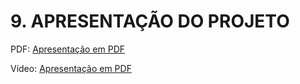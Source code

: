 # 9. APRESENTAÇÃO DO PROJETO

PDF:
  <a href='../presentation/Pres.pdf'>Apresentação em PDF</a>

Vídeo:
  <a href='../presentation/PUC.mp4' target='_blank'>Apresentação em PDF</a>

